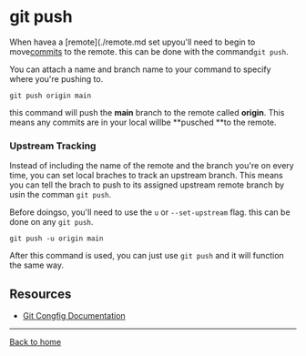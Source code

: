 # git push

When havea a [remote](./remote.md set upyou'll need to begin to move[commits](./commit.md) to the remote. this can be done with the command`git push`.

You can attach a name and branch name to your command to specify where you're pushing to.

```
git push origin main
```

this command will push the **main** branch to the remote called **origin**. This means any commits are in your local willbe **pusched **to the remote. 

### Upstream Tracking

Instead of including the name of the remote and the branch you're on every time, you can set local braches to track an upstream branch. This means you can tell the brach to push to its assigned upstream remote branch by usin the comman `git push`.

Before doingso, you'll need to use the `u` or `--set-upstream` flag. this can be done on any `git push`.

```
git push -u origin main
```

After this command is used, you can just use `git push` and it will function the same way. 

## Resources 

- [Git Congfig Documentation](https://git-scm.com/docs/git-push)

---

[Back to home](../README.md)
